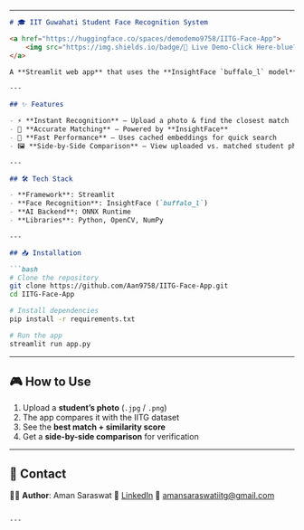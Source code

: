 
---

````markdown
# 🎓 IIT Guwahati Student Face Recognition System  

<a href="https://huggingface.co/spaces/demodemo9758/IITG-Face-App">
    <img src="https://img.shields.io/badge/🚀 Live Demo-Click Here-blue?style=for-the-badge&logo=huggingface" alt="Live Demo"/>
</a>  

A **Streamlit web app** that uses the **InsightFace `buffalo_l` model** to recognize and match student faces from IIT Guwahati with high accuracy.  

---

## ✨ Features  

- ⚡ **Instant Recognition** – Upload a photo & find the closest match  
- 🎯 **Accurate Matching** – Powered by **InsightFace**  
- 🚀 **Fast Performance** – Uses cached embeddings for quick search  
- 🖼 **Side-by-Side Comparison** – View uploaded vs. matched student photo  

---

## 🛠️ Tech Stack  

- **Framework**: Streamlit  
- **Face Recognition**: InsightFace (`buffalo_l`)  
- **AI Backend**: ONNX Runtime  
- **Libraries**: Python, OpenCV, NumPy  

---

## 📥 Installation  

```bash
# Clone the repository
git clone https://github.com/Aan9758/IITG-Face-App.git
cd IITG-Face-App

# Install dependencies
pip install -r requirements.txt

# Run the app
streamlit run app.py
````

---

## 🎮 How to Use

1. Upload a **student’s photo** (`.jpg` / `.png`)
2. The app compares it with the IITG dataset
3. See the **best match + similarity score**
4. Get a **side-by-side comparison** for verification

---

## 📧 Contact

👨‍💻 **Author**: Aman Saraswat
🔗 [LinkedIn](https://linkedin.com/in/your-profile)
📩 amansaraswatiitg@gmail.com

```

---


